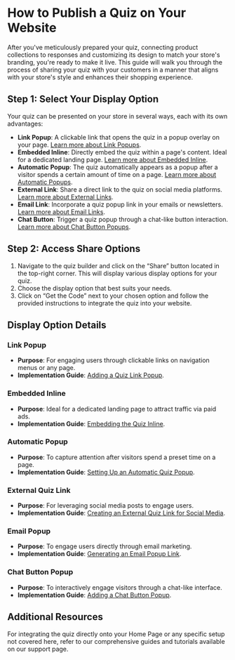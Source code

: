 # How to Publish a Quiz on Your Website

After you've meticulously prepared your quiz, connecting product collections to responses and customizing its design to match your store's branding, you're ready to make it live. This guide will walk you through the process of sharing your quiz with your customers in a manner that aligns with your store's style and enhances their shopping experience.

## Step 1: Select Your Display Option

Your quiz can be presented on your store in several ways, each with its own advantages:

- **Link Popup**: A clickable link that opens the quiz in a popup overlay on your page. [Learn more about Link Popups](#).
- **Embedded Inline**: Directly embed the quiz within a page's content. Ideal for a dedicated landing page. [Learn more about Embedded Inline](#).
- **Automatic Popup**: The quiz automatically appears as a popup after a visitor spends a certain amount of time on a page. [Learn more about Automatic Popups](#).
- **External Link**: Share a direct link to the quiz on social media platforms. [Learn more about External Links](#).
- **Email Link**: Incorporate a quiz popup link in your emails or newsletters. [Learn more about Email Links](#).
- **Chat Button**: Trigger a quiz popup through a chat-like button interaction. [Learn more about Chat Button Popups](#).

## Step 2: Access Share Options

1. Navigate to the quiz builder and click on the “Share” button located in the top-right corner. This will display various display options for your quiz.
2. Choose the display option that best suits your needs.
3. Click on “Get the Code” next to your chosen option and follow the provided instructions to integrate the quiz into your website.

## Display Option Details

### Link Popup
- **Purpose**: For engaging users through clickable links on navigation menus or any page.
- **Implementation Guide**: [Adding a Quiz Link Popup](#).

### Embedded Inline
- **Purpose**: Ideal for a dedicated landing page to attract traffic via paid ads.
- **Implementation Guide**: [Embedding the Quiz Inline](#).

### Automatic Popup
- **Purpose**: To capture attention after visitors spend a preset time on a page.
- **Implementation Guide**: [Setting Up an Automatic Quiz Popup](#).

### External Quiz Link
- **Purpose**: For leveraging social media posts to engage users.
- **Implementation Guide**: [Creating an External Quiz Link for Social Media](#).

### Email Popup
- **Purpose**: To engage users directly through email marketing.
- **Implementation Guide**: [Generating an Email Popup Link](#).

### Chat Button Popup
- **Purpose**: To interactively engage visitors through a chat-like interface.
- **Implementation Guide**: [Adding a Chat Button Popup](#).

## Additional Resources

For integrating the quiz directly onto your Home Page or any specific setup not covered here, refer to our comprehensive guides and tutorials available on our support page.
